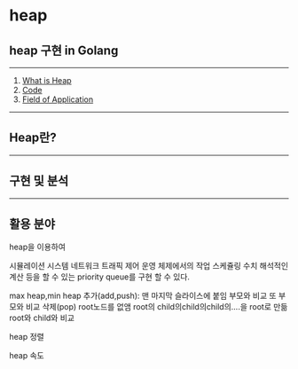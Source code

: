 # heap
## heap 구현 in Golang
_____
1. [What is Heap](#Heap란?)
2. [Code](#구현-및-분석)
3. [Field of Application](#활용-분야)

___
## Heap란?
___
## 구현 및 분석
___
## 활용 분야
heap을 이용하여

시뮬레이션 시스템
네트워크 트래픽 제어
운영 체제에서의 작업 스케쥴링
수치 해석적인 계산
등을 할 수 있는 priority queue를 구현 할 수 있다.


max heap,min heap 
추가(add,push):
맨 마지막 슬라이스에 붙임
부모와 비교
또 부모와 비교
삭제(pop)
root노드를 없앰
root의 child의child의child의....을 root로 만듦
root와 child와 비교

heap 정렬

heap 속도
